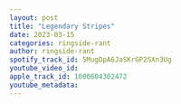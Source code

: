```yaml
---
layout: post
title: "Legendary Stripes"
date: 2023-03-15
categories: ringside-rant
author: ringside-rant
spotify_track_id: 5MugDpA6JaSKrGP2SXn3Ug
youtube_video_id: 
apple_track_id: 1000604302472
youtube_metadata: 
---
```

